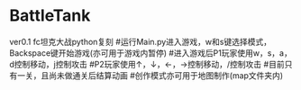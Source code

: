# BattleTank
ver0.1
fc坦克大战python复刻
#运行Main.py进入游戏，w和s键选择模式，Backspace键开始游戏(亦可用于游戏内暂停)
#进入游戏后P1玩家使用w，s，a，d控制移动，j控制攻击
#P2玩家使用↑，↓，←，→控制移动，/控制攻击
#目前只有一关，且尚未做通关后结算动画
#创作模式亦可用于地图制作(map文件夹内)
